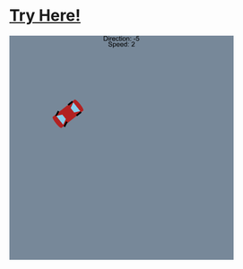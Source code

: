 # [Try Here!](https://academy.cs.cmu.edu/sharing/blackTurtle0785)
![](cs-academy-canvas.png "Preview Image")
